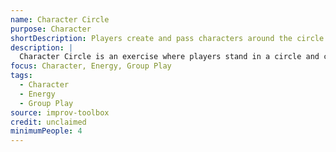 ```yaml
---
name: Character Circle
purpose: Character
shortDescription: Players create and pass characters around the circle.
description: |
  Character Circle is an exercise where players stand in a circle and create characters, passing them around with gestures, voices, or movement. Builds character work, energy, and group play.
focus: Character, Energy, Group Play
tags:
  - Character
  - Energy
  - Group Play
source: improv-toolbox
credit: unclaimed
minimumPeople: 4
---
```


